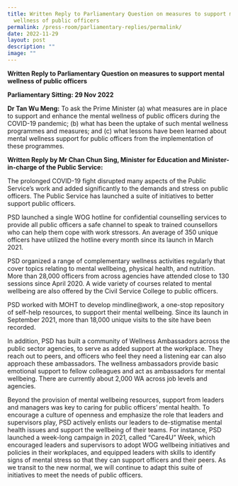 ```yaml
---
title: Written Reply to Parliamentary Question on measures to support mental
  wellness of public officers
permalink: /press-room/parliamentary-replies/permalink/
date: 2022-11-29
layout: post
description: ""
image: ""
---
```

**Written Reply to Parliamentary Question on measures to support mental wellness of public officers** 

**Parliamentary Sitting: 29 Nov 2022**  
  
**Dr Tan Wu Meng:** To ask the Prime Minister (a) what measures are in place to support and enhance the mental wellness of public officers during the COVID-19 pandemic; (b) what has been the uptake of such mental wellness programmes and measures; and (c) what lessons have been learned about mental wellness support for public officers from the implementation of these programmes.  
  
**Written Reply by Mr Chan Chun Sing, Minister for Education and Minister-in-charge of the Public Service:**  
  
The prolonged COVID-19 fight disrupted many aspects of the Public Service’s work and added significantly to the demands and stress on public officers. The Public Service has launched a suite of initiatives to better support public officers.  
  
PSD launched a single WOG hotline for confidential counselling services to provide all public officers a safe channel to speak to trained counsellors who can help them cope with work stressors. An average of 350 unique officers have utilized the hotline every month since its launch in March 2021.  
  
PSD organized a range of complementary wellness activities regularly that cover topics relating to mental wellbeing, physical health, and nutrition. More than 28,000 officers from across agencies have attended close to 130 sessions since April 2020. A wide variety of courses related to mental wellbeing are also offered by the Civil Service College to public officers.  
  
PSD worked with MOHT to develop mindline@work, a one-stop repository of self-help resources, to support their mental wellbeing. Since its launch in September 2021, more than 18,000 unique visits to the site have been recorded.   
  
In addition, PSD has built a community of Wellness Ambassadors across the public sector agencies, to serve as added support at the workplace. They reach out to peers, and officers who feel they need a listening ear can also approach these ambassadors. The wellness ambassadors provide basic emotional support to fellow colleagues and act as ambassadors for mental wellbeing. There are currently about 2,000 WA across job levels and agencies.  
  
Beyond the provision of mental wellbeing resources, support from leaders and managers was key to caring for public officers’ mental health. To encourage a culture of openness and emphasize the role that leaders and supervisors play, PSD actively enlists our leaders to de-stigmatise mental health issues and support the wellbeing of their teams. For instance, PSD launched a week-long campaign in 2021, called “Care4U” Week, which encouraged leaders and supervisors to adopt WOG wellbeing initiatives and policies in their workplaces, and equipped leaders with skills to identify signs of mental stress so that they can support officers and their peers. As we transit to the new normal, we will continue to adapt this suite of initiatives to meet the needs of public officers.